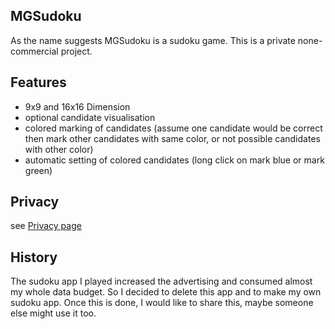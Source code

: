 ## MGSudoku

As the name suggests MGSudoku is a sudoku game. This is a private none-commercial project.

## Features

* 9x9 and 16x16 Dimension
* optional candidate visualisation
* colored marking of candidates (assume one candidate would be correct then mark other candidates with same color, or not possible candidates with other color)
* automatic setting of colored candidates (long click on mark blue or mark green)

## Privacy

see [Privacy page](./provacy.md)

## History

The sudoku app I played increased the advertising and consumed almost my whole data budget. 
So I decided to delete this app and to make my own sudoku app.
Once this is done, I would like to share this, maybe someone else might use it too.
